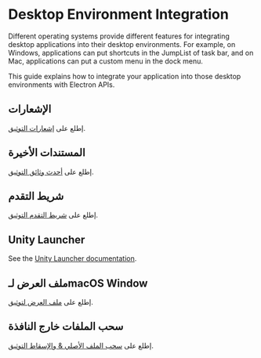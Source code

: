# Desktop Environment Integration

Different operating systems provide different features for integrating desktop applications into their desktop environments. For example, on Windows, applications can put shortcuts in the JumpList of task bar, and on Mac, applications can put a custom menu in the dock menu.

This guide explains how to integrate your application into those desktop environments with Electron APIs.

## الإشعارات

إطلع على [إشعارات التوثيق](notifications.md).

## المستندات الأخيرة

إطلع على [أحدث وثائق التوثيق](recent-documents.md).

## شريط التقدم

إطلع على [شريط التقدم التوثيق](progress-bar.md).

## Unity Launcher

See the [Unity Launcher documentation][unity-launcher].

## ملف العرض لـmacOS Window

إطلع على [ملف العرض لتوثيق](represented-file.md).

## سحب الملفات خارج النافذة

إطلع على [سحب الملف الأصلي & والإسقاط التوثيق](native-file-drag-drop.md).

[unity-launcher]: https://help.ubuntu.com/community/UnityLaunchersAndDesktopFiles#Adding_shortcuts_to_a_launcher

